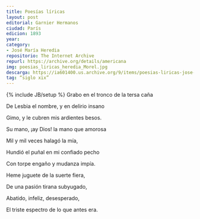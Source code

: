 ```yaml
---
title: Poesías líricas
layout: post
editorial: Garnier Hermanos
ciudad: París
edicion: 1893
year: 
category:
- José María Heredia
repositorio: The Internet Archive
repurl: https://archive.org/details/americana
img: poesias_liricas_heredia_Morel.jpg
descarga: https://ia601400.us.archive.org/9/items/poesias-liricas-jose-maria-heredia/Poes%C3%ADas%20l%C3%ADricas%20Jos%C3%A9%20Mar%C3%ADa%20Heredia.pdf
tag: “siglo xix”
---
```

{% include JB/setup %}
Grabo en el tronco de la tersa caña 
 
De Lesbia el nombre, y en delirio insano 
 
Gimo, y le cubren mis ardientes besos.
 
Su mano, ¡ay Dios! la mano que amorosa 
 
Mil y mil veces halagó la mía, 
 
Hundió el puñal en mi confiado pecho 
 
Con torpe engaño y mudanza impía.
 
Heme juguete de la suerte fiera, 
 
De una pasión tirana subyugado, 
 
Abatido, infeliz, desesperado, 
 
El triste espectro de lo que antes era.

